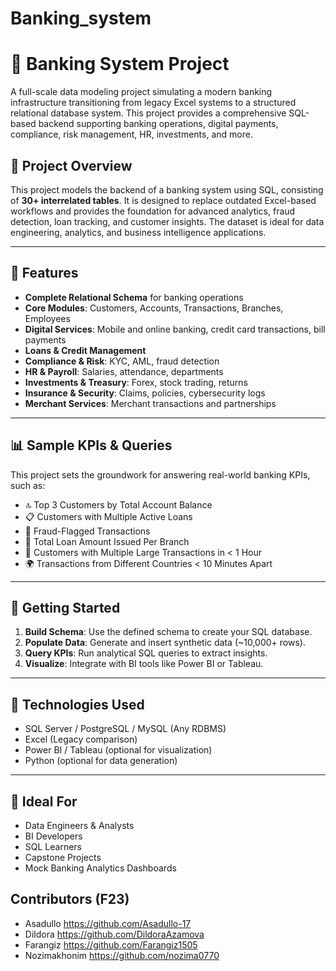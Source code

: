 # Banking_system



# 🏦 Banking System Project

A full-scale data modeling project simulating a modern banking infrastructure transitioning from legacy Excel systems to a structured relational database system. This project provides a comprehensive SQL-based backend supporting banking operations, digital payments, compliance, risk management, HR, investments, and more.

## 📌 Project Overview

This project models the backend of a banking system using SQL, consisting of **30+ interrelated tables**. It is designed to replace outdated Excel-based workflows and provides the foundation for advanced analytics, fraud detection, loan tracking, and customer insights. The dataset is ideal for data engineering, analytics, and business intelligence applications.

---

## 🧩 Features

* **Complete Relational Schema** for banking operations
* **Core Modules**: Customers, Accounts, Transactions, Branches, Employees
* **Digital Services**: Mobile and online banking, credit card transactions, bill payments
* **Loans & Credit Management**
* **Compliance & Risk**: KYC, AML, fraud detection
* **HR & Payroll**: Salaries, attendance, departments
* **Investments & Treasury**: Forex, stock trading, returns
* **Insurance & Security**: Claims, policies, cybersecurity logs
* **Merchant Services**: Merchant transactions and partnerships

---

## 📊 Sample KPIs & Queries

This project sets the groundwork for answering real-world banking KPIs, such as:

* 🔝 Top 3 Customers by Total Account Balance
* 📋 Customers with Multiple Active Loans
* 🚨 Fraud-Flagged Transactions
* 🏦 Total Loan Amount Issued Per Branch
* 💸 Customers with Multiple Large Transactions in < 1 Hour
* 🌍 Transactions from Different Countries < 10 Minutes Apart

---

## 📂 Getting Started

1. **Build Schema**: Use the defined schema to create your SQL database.
2. **Populate Data**: Generate and insert synthetic data (\~10,000+ rows).
3. **Query KPIs**: Run analytical SQL queries to extract insights.
4. **Visualize**: Integrate with BI tools like Power BI or Tableau.

---

## 🔧 Technologies Used

* SQL Server / PostgreSQL / MySQL (Any RDBMS)
* Excel (Legacy comparison)
* Power BI / Tableau (optional for visualization)
* Python (optional for data generation)

---

## 🎯 Ideal For

* Data Engineers & Analysts
* BI Developers
* SQL Learners
* Capstone Projects
* Mock Banking Analytics Dashboards

## Contributors (F23)
* Asadullo        https://github.com/Asadullo-17
* Dildora         https://github.com/DildoraAzamova
* Farangiz        https://github.com/Farangiz1505
* Nozimakhonim    https://github.com/nozima0770


